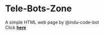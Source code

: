 # Tele-Bots-Zone
A simple HTML web page by @indu-code-bot
<br>
Click <b><a href="https://indu-code-boy.github.io/Tele-Bots-Zone/">here</a></b>
